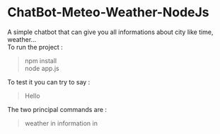 # ChatBot-Meteo-Weather-NodeJs
A simple chatbot that can give you all informations about city like time, weather...  
To run the project :  
>npm install  
>node app.js  
  
To test it you can try to say : 
>Hello  

The two principal commands are : 
>weather in <city>
>information in <city>
